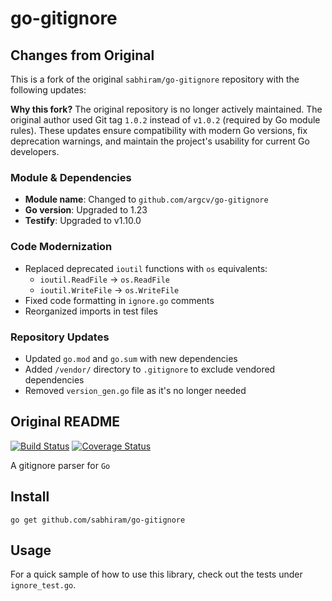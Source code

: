 # go-gitignore

## Changes from Original

This is a fork of the original `sabhiram/go-gitignore` repository with the following updates:

**Why this fork?** The original repository is no longer actively maintained. The original author used Git tag `1.0.2` instead of `v1.0.2` (required by Go module rules). These updates ensure compatibility with modern Go versions, fix deprecation warnings, and maintain the project's usability for current Go developers.

### Module & Dependencies
- **Module name**: Changed to `github.com/argcv/go-gitignore`
- **Go version**: Upgraded to 1.23
- **Testify**: Upgraded to v1.10.0

### Code Modernization
- Replaced deprecated `ioutil` functions with `os` equivalents:
  - `ioutil.ReadFile` → `os.ReadFile`
  - `ioutil.WriteFile` → `os.WriteFile`
- Fixed code formatting in `ignore.go` comments
- Reorganized imports in test files

### Repository Updates
- Updated `go.mod` and `go.sum` with new dependencies
- Added `/vendor/` directory to `.gitignore` to exclude vendored dependencies
- Removed `version_gen.go` file as it's no longer needed

## Original README

[![Build Status](https://travis-ci.org/sabhiram/go-gitignore.svg)](https://travis-ci.org/sabhiram/go-gitignore) [![Coverage Status](https://coveralls.io/repos/github/sabhiram/go-gitignore/badge.svg?branch=master)](https://coveralls.io/github/sabhiram/go-gitignore?branch=master)

A gitignore parser for `Go`

## Install

```shell
go get github.com/sabhiram/go-gitignore
```

## Usage

For a quick sample of how to use this library, check out the tests under `ignore_test.go`.
